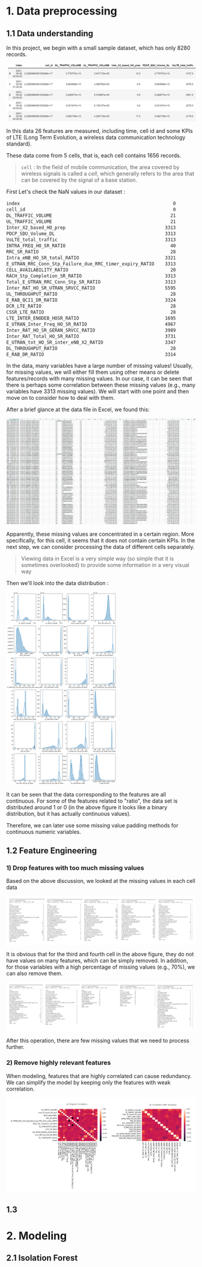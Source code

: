# 1. Data preprocessing

## 1.1 Data understanding

In this project, we begin with a small sample dataset, which has only 8280 records.

<img src="images/image-20211210103241230.png" alt="image-20211210103241230" style="zoom: 50%;" />

In this data 26 features are measured, including time, cell id and some KPIs of LTE (Long Term Evolution, a wireless data communication technology standard).

These data come from 5 cells, that is, each cell contains 1656 records.

> `cell` : In the field of mobile communication, the area covered by wireless signals is called a *cell*, which generally refers to the area that can be covered by the signal of a base station.



First Let's check the NaN values in our dataset :

```
index                                                         0
cell_id                                                       0
DL_TRAFFIC_VOLUME                                            21
UL_TRAFFIC_VOLUME                                            21
Inter_X2_based_HO_prep                                     3313
PDCP_SDU_Volume_DL                                         3313
VoLTE_total_traffic                                        3313
INTRA_FREQ_HO_SR_RATIO                                       40
RRC_SR_RATIO                                                 28
Intra_eNB_HO_SR_total_RATIO                                3321
E_UTRAN_RRC_Conn_Stp_Failure_due_RRC_timer_expiry_RATIO    3313
CELL_AVAILABILITY_RATIO                                      20
RACH_Stp_Completion_SR_RATIO                               3313
Total_E_UTRAN_RRC_Conn_Stp_SR_RATIO                        3313
Inter_RAT_HO_SR_UTRAN_SRVCC_RATIO                          5595
UL_THROUGHPUT_RATIO                                          28
E_RAB_QCI1_DR_RATIO                                        3324
DCR_LTE_RATIO                                                28
CSSR_LTE_RATIO                                               28
LTE_INTER_ENODEB_HOSR_RATIO                                1695
E_UTRAN_Inter_Freq_HO_SR_RATIO                             4967
Inter_RAT_HO_SR_GERAN_SRVCC_RATIO                          3989
Inter_RAT_Total_HO_SR_RATIO                                3731
E_UTRAN_tot_HO_SR_inter_eNB_X2_RATIO                       3347
DL_THROUGHPUT_RATIO                                          28
E_RAB_DR_RATIO                                             3314
```

In the data, many variables have a large number of missing values! Usually, for missing values, we will either fill them using other means or delete features/records with many missing values. In our case, it can be seen that there is perhaps some correlation between these missing values (e.g., many variables have 3313 missing values). We will start with one point and then move on to consider how to deal with them.

After a brief glance at the data file in Excel, we found this:

<img src="images/in_excel.jpg" style="zoom:50%;" />

Apparently, these missing values are concentrated in a certain region. More specifically, for this cell, it seems that it does not contain certain KPIs. In the next step, we can consider processing the data of different cells separately.

> Viewing data in Excel is a very simple way (so simple that it is sometimes overlooked) to provide some information in a very visual way



Then we'll look into the data distribution : 

<img src="images/data distribution.png" style="zoom:50%;" />

It can be seen that the data corresponding to the features are all continuous. For some of the features related to "ratio", the data set is distributed around 1 or 0 (in the above figure it looks like a binary distribution, but it has actually continuous values). 

Therefore, we can later use some missing value padding methods for continuous numeric variables.



## 1.2 Feature Engineering

### 1) Drop features with too much missing values

Based on the above discussion, we looked at the missing values in each cell data

![](images/NaN_count_by_cell.png)

It is obvious that for the third and fourth cell in the above figure, they do not have values on many features, which can be simply removed.  In addition, for those variables with a high percentage of missing values (e.g., 70%), we can also remove them.



![](images/after_drop.png)

After this operation, there are few missing values that we need to process further. 



### 2) Remove highly relevant features

When modeling, features that are highly correlated can cause redundancy. We can simplify the model by keeping only the features with weak correlation.

![](images/correlation.png)





## 1.3 







# 2. Modeling

## 2.1 Isolation Forest


